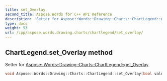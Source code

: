 ```yaml
---
title: set_Overlay
second_title: Aspose.Words for C++ API Reference
description: 'Setter for Aspose::Words::Drawing::Charts::ChartLegend::get_Overlay.'
type: docs
weight: 53
url: /cpp/aspose.words.drawing.charts/chartlegend/set_overlay/
---
```

## ChartLegend.set_Overlay method


Setter for [Aspose::Words::Drawing::Charts::ChartLegend::get_Overlay](../get_overlay/).

```cpp
void Aspose::Words::Drawing::Charts::ChartLegend::set_Overlay(bool value)
```

